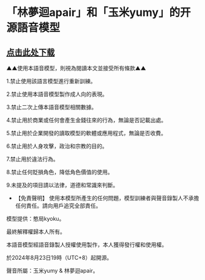 # 「林夢迴apair」和「玉米yumy」的开源語音模型

## [点击此处下载](https://wwfp.lanzouv.com/i6IaU2880c3e)

▲▲使用本語音模型，則視為閱讀本文並接受所有條款▲▲

1.禁止使用該語言模型進行重新訓練。

2.禁止使用本語音模型製作成人向的表現。

3.禁止二次上傳本語音模型相關數據。

4.禁止用於商業或任何會產生金錢往來的行為，無論是否記載出處。

5.禁止用於企業開發的讀取模型的軟體或應用程式，無論是否收費。

6.禁止用於人身攻擊，政治和宗教的目的。

7.禁止用於違法行為。

8.禁止任何貶損角色，降低角色價值的使用。

9.未提及的項目請以法律，道德和常識來判斷。

* 【免責聲明】 使用本模型所產生的任何問題，模型訓練者與聲音錄製人不承擔任何責任。請向用戶追究全部責任。

模型提供：憨局kyoku。

最終解釋權歸本人所有。

本語音模型經語音錄製人授權使用製作，本人獲得發行權和使用權。

於2024年8月23日19時（UTC+8）起開源。

聲音所屬：玉米yumy & 林夢迴apair。
